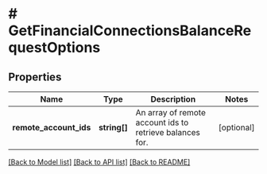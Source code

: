 # # GetFinancialConnectionsBalanceRequestOptions

## Properties

Name | Type | Description | Notes
------------ | ------------- | ------------- | -------------
**remote_account_ids** | **string[]** | An array of remote account ids to retrieve balances for. | [optional]

[[Back to Model list]](../../README.md#models) [[Back to API list]](../../README.md#endpoints) [[Back to README]](../../README.md)
